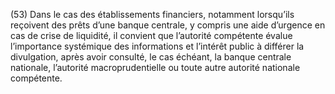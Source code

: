(53) Dans le cas des établissements financiers, notamment lorsqu’ils reçoivent des prêts d’une banque centrale, y compris une aide d’urgence en cas de crise de liquidité, il convient que l’autorité compétente évalue l’importance systémique des informations et l’intérêt public à différer la divulgation, après avoir consulté, le cas échéant, la banque centrale nationale, l’autorité macroprudentielle ou toute autre autorité nationale compétente.